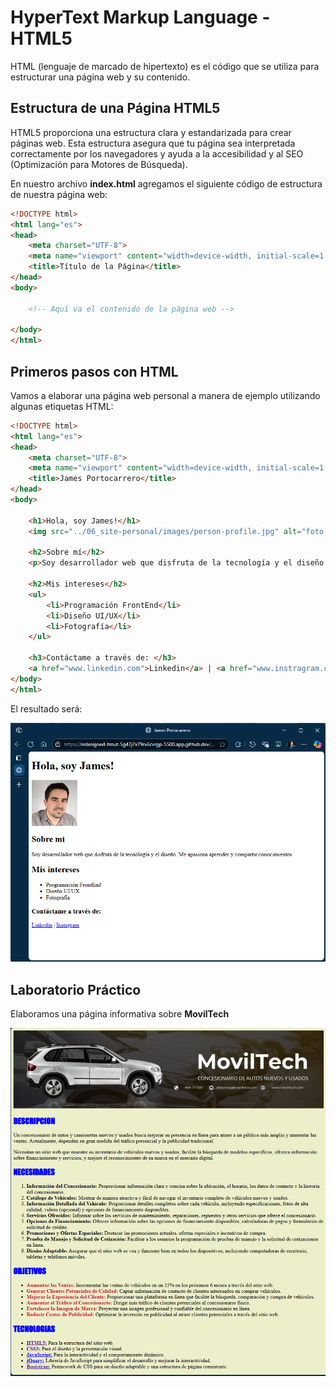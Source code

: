 # HyperText Markup Language - HTML5

HTML (lenguaje de marcado de hipertexto) es el código que se utiliza para estructurar una página web y su contenido.

## Estructura de una Página HTML5

HTML5 proporciona una estructura clara y estandarizada para crear páginas web. Esta estructura asegura que tu página sea interpretada correctamente por los navegadores y ayuda a la accesibilidad y al SEO (Optimización para Motores de Búsqueda).

En nuestro archivo **index.html** agregamos el siguiente código de estructura de nuestra página web:

```html
<!DOCTYPE html>
<html lang="es">
<head>
    <meta charset="UTF-8">
    <meta name="viewport" content="width=device-width, initial-scale=1.0">
    <title>Título de la Página</title>
</head>
<body>
    
    <!-- Aquí va el contenido de la página web -->

</body>
</html>
```

## Primeros pasos con HTML

Vamos a elaborar una página web personal a manera de ejemplo utilizando algunas etiquetas HTML:

```html
<!DOCTYPE html>
<html lang="es">
<head>
    <meta charset="UTF-8">
    <meta name="viewport" content="width=device-width, initial-scale=1.0">
    <title>James Portocarrero</title>
</head>
<body>
    
    <h1>Hola, soy James!</h1>
    <img src="../06_site-personal/images/person-profile.jpg" alt="foto de James">

    <h2>Sobre mí</h2>
    <p>Soy desarrollador web que disfruta de la tecnología y el diseño. Me apasiona aprender y compartir conocimientos.</p>

    <h2>Mis intereses</h2>
    <ul>
        <li>Programación FrontEnd</li>
        <li>Diseño UI/UX</li>
        <li>Fotografía</li>
    </ul>

    <h3>Contáctame a través de: </h3>
    <a href="www.linkedin.com">Linkedin</a> | <a href="www.instragram.com">Instagram</a>
</body>
</html>
```

El resultado será:

<div align="center">  

![site-personal-james](/03_session/resources/image/site-personal-james.png)  

</div>

## Laboratorio Práctico

Elaboramos una página informativa sobre **MovilTech**  

![info-moviltech](/03_session/resources/image/info-moviltech.png)  
